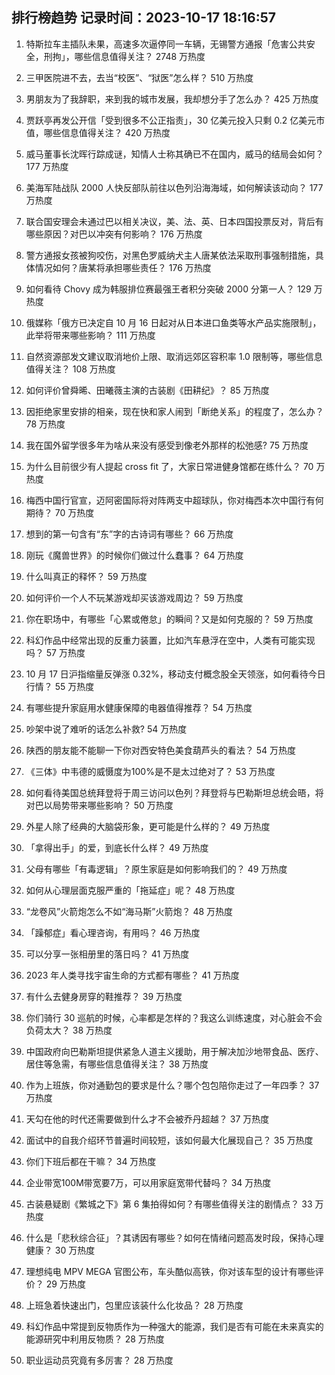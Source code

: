 
## 排行榜趋势 记录时间：2023-10-17 18:16:57
  
  1. 特斯拉车主插队未果，高速多次逼停同一车辆，无锡警方通报「危害公共安全，刑拘」，哪些信息值得关注？ 2748 万热度
    
  2. 三甲医院进不去，去当“校医”、“狱医”怎么样？ 510 万热度
    
  3. 男朋友为了我辞职，来到我的城市发展，我却想分手了怎么办？ 425 万热度
    
  4. 贾跃亭再发公开信「受到很多不公正指责」，30 亿美元投入只剩 0.2 亿美元市值，哪些信息值得关注？ 420 万热度
    
  5. 威马董事长沈晖行踪成谜，知情人士称其确已不在国内，威马的结局会如何？ 177 万热度
    
  6. 美海军陆战队 2000 人快反部队前往以色列沿海海域，如何解读该动向？ 177 万热度
    
  7. 联合国安理会未通过巴以相关决议，美、法、英、日本四国投票反对，背后有哪些原因？对巴以冲突有何影响？ 176 万热度
    
  8. 警方通报女孩被狗咬伤，对黑色罗威纳犬主人唐某依法采取刑事强制措施，具体情况如何？唐某将承担哪些责任？ 176 万热度
    
  9. 如何看待 Chovy 成为韩服排位赛最强王者积分突破 2000 分第一人？ 129 万热度
    
  10. 俄媒称「俄方已决定自 10 月 16 日起对从日本进口鱼类等水产品实施限制」，此举将带来哪些影响？ 111 万热度
    
  11. 自然资源部发文建议取消地价上限、取消远郊区容积率 1.0 限制等，哪些信息值得关注？ 108 万热度
    
  12. 如何评价曾舜晞、田曦薇主演的古装剧《田耕纪》？ 85 万热度
    
  13. 因拒绝家里安排的相亲，现在快和家人闹到「断绝关系」的程度了，怎么办？ 78 万热度
    
  14. 我在国外留学很多年为啥从来没有感受到像老外那样的松弛感? 75 万热度
    
  15. 为什么目前很少有人提起 cross fit 了，大家日常进健身馆都在练什么？ 70 万热度
    
  16. 梅西中国行官宣，迈阿密国际将对阵两支中超球队，你对梅西本次中国行有何期待？ 70 万热度
    
  17. 想到的第一句含有“东”字的古诗词有哪些？ 66 万热度
    
  18. 刚玩《魔兽世界》的时候你们做过什么蠢事？ 64 万热度
    
  19. 什么叫真正的释怀？ 59 万热度
    
  20. 如何评价一个人不玩某游戏却买该游戏周边？ 59 万热度
    
  21. 你在职场中，有哪些「心累或倦怠」的瞬间？又是如何克服的？ 59 万热度
    
  22. 科幻作品中经常出现的反重力装置，比如汽车悬浮在空中，人类有可能实现吗？ 57 万热度
    
  23. 10 月 17 日沪指缩量反弹涨 0.32%，移动支付概念股全天领涨，如何看待今日行情？ 55 万热度
    
  24. 有哪些提升家庭用水健康保障的电器值得推荐？ 54 万热度
    
  25. 吵架中说了难听的话怎么补救? 54 万热度
    
  26. 陕西的朋友能不能聊一下你对西安特色美食葫芦头的看法？ 54 万热度
    
  27. 《三体》中韦德的威慑度为100%是不是太过绝对了？ 53 万热度
    
  28. 如何看待美国总统拜登将于周三访问以色列？拜登将与巴勒斯坦总统会晤，将对巴以局势带来哪些影响？ 50 万热度
    
  29. 外星人除了经典的大脑袋形象，更可能是什么样的？ 49 万热度
    
  30. 「拿得出手」的爱，到底长什么样？ 49 万热度
    
  31. 父母有哪些「有毒逻辑」？原生家庭是如何影响我们的？ 49 万热度
    
  32. 如何从心理层面克服严重的「拖延症」呢？ 48 万热度
    
  33. “龙卷风”火箭炮怎么不如“海马斯”火箭炮？ 48 万热度
    
  34. 「躁郁症」看心理咨询，有用吗？ 46 万热度
    
  35. 可以分享一张相册里的落日吗？ 41 万热度
    
  36. 2023 年人类寻找宇宙生命的方式都有哪些？ 41 万热度
    
  37. 有什么去健身房穿的鞋推荐？ 39 万热度
    
  38. 你们骑行 30 巡航的时候，心率都是怎样的？我这么训练速度，对心脏会不会负荷太大？ 38 万热度
    
  39. 中国政府向巴勒斯坦提供紧急人道主义援助，用于解决加沙地带食品、医疗、居住等急需，有哪些信息值得关注？ 38 万热度
    
  40. 作为上班族，你对通勤包的要求是什么？哪个包包陪你走过了一年四季？ 37 万热度
    
  41. 天勾在他的时代还需要做到什么才不会被乔丹超越？ 37 万热度
    
  42. 面试中的自我介绍环节普遍时间较短，该如何最大化展现自己？ 35 万热度
    
  43. 你们下班后都在干嘛？ 34 万热度
    
  44. 企业带宽100M带宽要7万，可以用家庭宽带代替吗？ 34 万热度
    
  45. 古装悬疑剧《繁城之下》第 6 集拍得如何？有哪些值得关注的剧情点？ 33 万热度
    
  46. 什么是「悲秋综合征」？其诱因有哪些？如何在情绪问题高发时段，保持心理健康？ 30 万热度
    
  47. 理想纯电 MPV MEGA 官图公布，车头酷似高铁，你对该车型的设计有哪些评价？ 29 万热度
    
  48. 上班急着快速出门，包里应该装什么化妆品？ 28 万热度
    
  49. 科幻作品中常提到反物质作为一种强大的能源，我们是否有可能在未来真实的能源研究中利用反物质？ 28 万热度
    
  50. 职业运动员究竟有多厉害？ 28 万热度
    